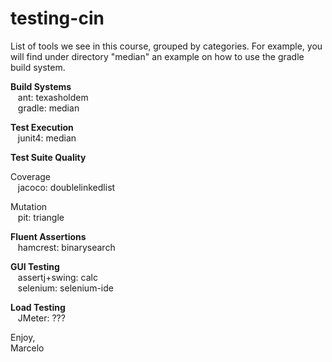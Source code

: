 # testing-cin

List of tools we see in this course, grouped by categories.  For
example, you will find under directory "median" an example on how to
use the gradle build system.<br>

<p><b>Build Systems</b><br>
&nbsp;&nbsp;&nbsp;ant: texasholdem<br>
&nbsp;&nbsp;&nbsp;gradle: median<br>
</p>

<p><b>Test Execution</b><br>
&nbsp;&nbsp;&nbsp;junit4: median<br>
</p>

<p><b>Test Suite Quality</b><br>
<p>Coverage<br>
&nbsp;&nbsp;&nbsp;jacoco: doublelinkedlist<br>
</p>
<p>Mutation<br>
&nbsp;&nbsp;&nbsp;pit: triangle<br>
</p>
</p>

<p><b>Fluent Assertions</b><br>
&nbsp;&nbsp;&nbsp;hamcrest: binarysearch<br>
</p>

<p><b>GUI Testing</b><br>
&nbsp;&nbsp;&nbsp;assertj+swing: calc<br>
&nbsp;&nbsp;&nbsp;selenium: selenium-ide<br>
</p>

<p><b>Load Testing</b><br>
&nbsp;&nbsp;&nbsp;JMeter: ???<br>
</p>

Enjoy,<br>
Marcelo




